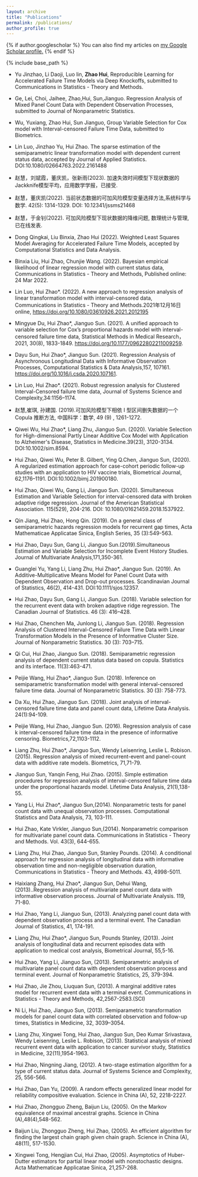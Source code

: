```yaml
---
layout: archive
title: "Publications"
permalink: /publications/
author_profile: true
---
```


{% if author.googlescholar %}
  You can also find my articles on <u><a href="{{author.googlescholar}}">my Google Scholar profile</a>.</u>
{% endif %}

{% include base_path %}

- Yu Jinzhao, Li Daoji, Luo lin, **Zhao Hui**, Reproducible Learning for Accelerated Failure Time Models via Deep Knockoffs,  submitted to  Communications in Statistics - Theory and Methods.

- Ge, Lei, Choi, Jaihee, Zhao,Hui, Sun,Jianguo. Regression Analysis of Mixed Panel Count Data with Dependent Observation Processes, submitted to Journal of Nonparametric Statistics.

- Wu, Yuxiang, Zhao Hui, Sun Jianguo, Group Variable Selection for Cox model with Interval-censored Failure Time Data, submitted to Biometrics.

- Lin Luo, Jinzhao Yu, Hui Zhao. The sparse estimation of the semiparametric linear transformation model with dependent current status data, accepted by Journal of Applied Statistics. DOI:10.1080/02664763.2022.2161488

- 赵慧，刘斌霞，董庆凯，张新雨(2023). 加速失效时间模型下现状数据的Jackknife模型平均，应用数学学报，已接受.

- 赵慧，董庆凯(2022). 当前状态数据的可加风险模型变量选择方法,系统科学与数学. 42(5):  1314-1329.  DOI: 10.12341/jssms21468

- 赵慧，于金钊(2022). 可加风险模型下现状数据的降维问题, 数理统计与管理,已在线发表.

- Dong Qingkai, Liu Binxia, Zhao Hui (2022). Weighted Least Squares Model Averaging for Accelerated Failure Time Models, accepted by Computational Statistics and Data Analysis.

- Binxia Liu, Hui Zhao, Chunjie Wang. (2022). Bayesian empirical likelihood of linear regression model with current status data, Communications in Statistics - Theory and Methods, Published online: 24 Mar 2022.

- Lin Luo, Hui Zhao*. (2022). A new approach to regression analysis of linear transformation model with interval-censored data, Communications in Statistics - Theory and Methods.2021年12月16日online,  https://doi.org/10.1080/03610926.2021.2012195  

- Mingyue Du, Hui Zhao*, Jianguo Sun. (2021). A unified approach to variable selection for Cox’s proportional hazards model with interval-censored failure time data, Statistical Methods in Medical Research，2021, 30(8), 1833-1849. https://doi.org/10.1177/09622802211009259.

- Dayu Sun, Hui Zhao*, Jianguo Sun. (2021). Regression Analysis of Asynchronous Longitudinal Data with Informative Observation Processes,  Computational Statistics & Data Analysis,157, 107161. https://doi.org/10.1016/j.csda.2020.107161.

- Lin Luo, Hui Zhao*. (2021). Robust regression analysis for Clustered Interval-Censored failure time data,  Journal of Systems Science and Complexity,34:1156–1174.

- 赵慧,崔琪, 孙建国. (2019).可加风险模型下相依 I 型区间删失数据的一个 Copula 推断方法, 中国科学：数学, 49 (9) , 1261-1272.

- Qiwei Wu, Hui Zhao*, Liang Zhu, Jianguo Sun. (2020). Variable Selection for High-dimensional Partly Linear Additive Cox Model with Application to Alzheimer's Disease, Statistics in Medicine.39(23), 3120-3134.  DOI:10.1002/sim.8594.

- Hui Zhao, Qiwei Wu, Peter B. Gilbert, Ying Q.Chen, Jianguo Sun, (2020). A regularized estimation approach for case-cohort periodic follow-up studies with an application to HIV vaccine trials, Biometrical Journal, 62,1176–1191. DOI:10.1002/bimj.201900180.  

- Hui Zhao, Qiwei Wu, Gang Li, Jianguo Sun. (2020). Simultaneous Estimation and Variable Selection for interval-censored data with broken adaptive ridge regression.   Journal of the American Statistical Association. 115(529), 204-216. DOI: 10.1080/01621459.2018.1537922. 

- Qin Jiang, Hui Zhao, Hong Qin. (2019). On a general class of semiparametric hazards regression models for recurrent gap times, Acta Mathematicae Applicatae Sinica, English Series, 35 (3):549-563.

- Hui Zhao, Dayu Sun, Gang Li, Jianguo Sun.(2019).Simultaneous Estimation and Variable Selection for Incomplete Event History Studies. Journal of Multivariate Analysis,171,350-361.

- Guanglei Yu, Yang Li, Liang Zhu, Hui Zhao*, Jianguo Sun. (2019).   An Additive-Multiplicative Means Model for Panel Count Data with Dependent Observation and Drop-out processes. Scandinavian Journal of Statistics, 46(2), 414-431. DOI:10.1111/sjos.12357. 

- Hui Zhao, Dayu Sun, Gang Li, Jianguo Sun. (2018).   Variable selection for the recurrent event data with broken adaptive ridge regression. The Canadian Journal  of  Statistics. 46 (3): 416–428. 

- Hui Zhao, Chenchen Ma, Junlong Li, Jianguo Sun. (2018).   Regression Analysis of Clustered Interval-Censored Failure Time Data with Linear Transformation Models in the Presence of Informative Cluster Size. Journal of  Nonparametric Statistics. 30 (3): 703–715. 

- Qi Cui, Hui Zhao, Jianguo Sun. (2018).  Semiparametric regression analysis of dependent current status data based on copula. Statistics and its interface. 11(3):463-471. 

- Peijie Wang, Hui Zhao*, Jianguo Sun. (2018).   Inference on semiparametric transformation model with general interval-censored failure time data. Journal of  Nonparametric Statistics. 30 (3): 758-773. 

- Da Xu, Hui Zhao, Jianguo Sun. (2018). Joint analysis of interval-censored failure time data and panel count data, Lifetime Data Analysis. 24(1):94-109.

- Peijie Wang, Hui Zhao, Jianguo Sun. (2016). Regression analysis of case k interval-censored failure time data in the presence of informative censoring. Biometrics,72,1103-1112.

- Liang Zhu, Hui Zhao*, Jianguo Sun, Wendy Leisenring, Leslie L. Robison. (2015). Regression analysis of mixed recurrent-event and panel-count data with additive rate models. Biometrics, 71,71-79.

- Jianguo Sun, Yanqin Feng, Hui Zhao. (2015).  Simple estimation procedures for regression analysis of interval-censored failure time data under the proportional hazards model. Lifetime Data Analysis, 21(1),138-55.

- Yang Li, Hui Zhao*, Jianguo Sun,(2014). Nonparametric tests for panel count data with unequal observation processes. Computational Statistics and Data Analysis, 73, 103-111. 

- Hui Zhao, Kate Virkler, Jianguo Sun,(2014).  Nonparametric comparison for multivariate panel count data.  Communications in Statistics - Theory and Methods. Vol. 43(3), 644-655.

- Liang Zhu, Hui Zhao, Jianguo Sun, Stanley Pounds. (2014). A conditional approach for regression analysis of longitudinal data with informative observation time and non-negligible observation duration, Communications in Statistics - Theory and Methods. 43, 4998-5011.

- Haixiang Zhang, Hui Zhao*, Jianguo Sun, Dehui Wang,(2013)..Regression analysis of multivariate panel count data with informative observation process. Journal of Multivariate Analysis. 119, 71-80.

- Hui Zhao, Yang Li, Jianguo Sun, (2013). Analyzing panel count data with dependent observation process and a terminal event.  The Canadian Journal of Statistics, 41, 174-191.

- Liang Zhu, Hui Zhao*, Jianguo Sun, Pounds Stanley, (2013).  Joint analysis of longitudinal data and recurrent episodes data with application to medical cost analysis, Biometrical Journal, 55,5-16.

- Hui Zhao, Yang Li, Jianguo Sun, (2013).  Semiparametric analysis of multivariate panel count data with dependent observation process and terminal event. Journal of  Nonparametric Statistics,  25, 379-394.

- Hui Zhao, Jie Zhou, Liuquan Sun, (2013). A marginal additive rates model for recurrent event data with a terminal event. Communications in Statistics - Theory and Methods, 42,2567-2583.(SCI)

- Ni Li, Hui Zhao, Jianguo Sun, (2013).  Semiparametric transformation models for panel count data with correlated observation and follow-up times, Statistics in Medicine, 32, 3039–3054.

- Liang Zhu, Xingwei Tong, Hui Zhao, Jianguo Sun, Deo Kumar Srivastava, Wendy Leisenring, Leslie L. Robison, (2013). Statistical analysis of mixed recurrent event data with application to cancer survivor study, Statistics in Medicine, 32(11),1954-1963.

- Hui Zhao, Ningning Jiang, (2012).  A two-stage estimation algorithm for a type of current status data. Journal of Systems Science and Complexity, 25, 556-566.

- Hui Zhao, Dan Yu, (2009). A random effects generalized linear model for reliability compositive evaluation. Science in China (A), 52, 2218-2227. 

- Hui Zhao, Zhongguo Zheng, Baijun Liu, (2005).  On the Markov equivalence of maximal ancestral graphs. Science in China (A),48(4),548-562.

- Baijun Liu, Zhongguo Zheng, Hui Zhao, (2005).  An efficient algorithm for finding the largest chain graph given chain graph. Science in China (A), 48(11), 517-1530.

- Xingwei Tong, Hengjian Cui, Hui Zhao, (2005).  Asymptotics of Huber-Dutter estimators for partial linear model with nonstochastic designs. Acta Mathematicae Applicatae Sinica, 21,257-268. 
